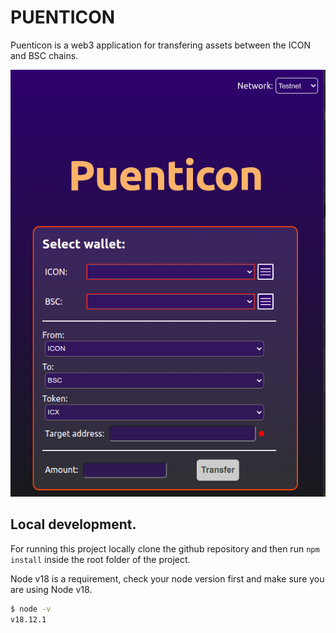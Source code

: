 # PUENTICON

Puenticon is a web3 application for transfering assets between the ICON and BSC chains.

![Puenticon screen](/public/puenticon.png)


## Local development.

For running this project locally clone the github repository and then run `npm install` inside the root folder of the project.

Node v18 is a requirement, check your node version first and make sure you are using Node v18.
```bash
$ node -v
v18.12.1
```
